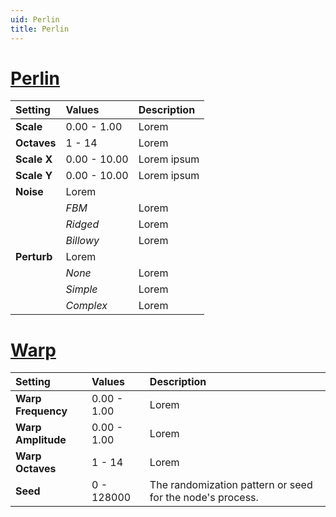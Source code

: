 ```yaml
---
uid: Perlin
title: Perlin
---
```


# [Perlin](#tab/tabid-a)
| Setting            | Values       | Description                                               |
| :----------------- | :----------- | :-------------------------------------------------------- |
| **Scale**          | 0.00 - 1.00  | Lorem                                                     |
| **Octaves**        | 1 - 14       | Lorem                                                     |
| **Scale X**        | 0.00 - 10.00 | Lorem ipsum                                               |
| **Scale Y**        | 0.00 - 10.00 | Lorem ipsum                                               |
| **Noise**          | Lorem        |
|                    | *FBM*        | Lorem                                                     |
|                    | *Ridged*     | Lorem                                                     |
|                    | *Billowy*    | Lorem                                                     |
| **Perturb**        | Lorem        |
|                    | *None*       | Lorem                                                     |
|                    | *Simple*     | Lorem                                                     |
|                    | *Complex*    | Lorem                                                     |

# [Warp](#tab/tabid-b)
| Setting            | Values       | Description                                               |
| :----------------- | :----------- | :-------------------------------------------------------- |
| **Warp Frequency** | 0.00 - 1.00  | Lorem                                                     |
| **Warp Amplitude** | 0.00 - 1.00  | Lorem                                                     |
| **Warp Octaves**   | 1 - 14       | Lorem                                                     |
| **Seed**           | 0 - 128000   | The randomization pattern or seed for the node's process. |



